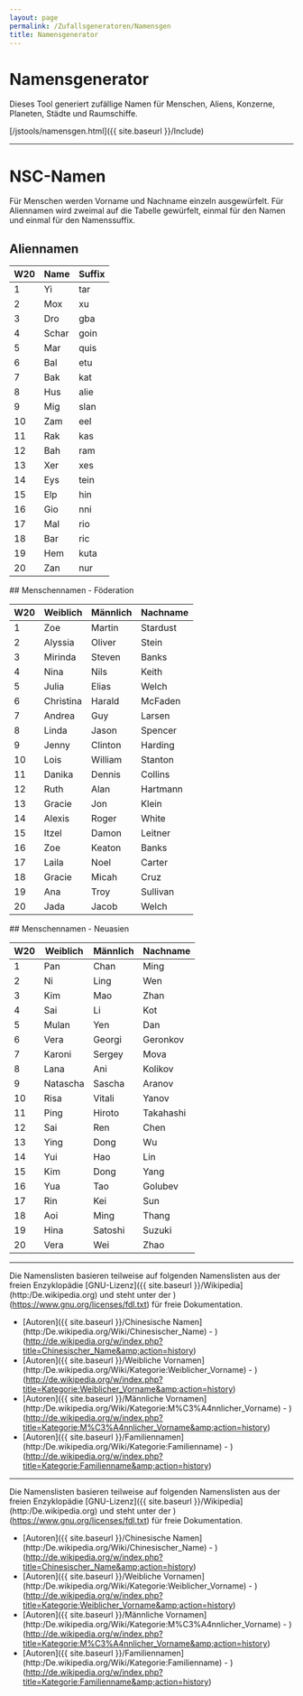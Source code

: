 ```yaml
---
layout: page
permalink: /Zufallsgeneratoren/Namensgen
title: Namensgenerator
---
```


# Namensgenerator

Dieses Tool generiert zufällige Namen für Menschen, Aliens, Konzerne, Planeten, Städte und Raumschiffe.

[/jstools/namensgen.html]({{ site.baseurl }}/Include)

***

# NSC-Namen

Für Menschen werden Vorname und Nachname einzeln ausgewürfelt. Für Aliennamen wird zweimal auf die Tabelle gewürfelt, einmal für den Namen und einmal für den Namenssuffix.

## Aliennamen

<table>
<thead>
<tr><th>W20</th><th>Name</th><th>Suffix</th></tr>
</thead>
<tbody>
<tr><td>1</td><td>Yi</td><td>tar</td></tr>
<tr><td>2</td><td>Mox</td><td>xu</td></tr>
<tr><td>3</td><td>Dro</td><td>gba</td></tr>
<tr><td>4</td><td>Schar</td><td>goin</td></tr>
<tr><td>5</td><td>Mar</td><td>quis</td></tr>
<tr><td>6</td><td>Bal</td><td>etu</td></tr>
<tr><td>7</td><td>Bak</td><td>kat</td></tr>
<tr><td>8</td><td>Hus</td><td>alie</td></tr>
<tr><td>9</td><td>Mig</td><td>slan</td></tr>
<tr><td>10</td><td>Zam</td><td>eel</td></tr>
<tr><td>11</td><td>Rak</td><td>kas</td></tr>
<tr><td>12</td><td>Bah</td><td>ram</td></tr>
<tr><td>13</td><td>Xer</td><td>xes</td></tr>
<tr><td>14</td><td>Eys</td><td>tein</td></tr>
<tr><td>15</td><td>Elp</td><td>hin</td></tr>
<tr><td>16</td><td>Gio</td><td>nni</td></tr>
<tr><td>17</td><td>Mal</td><td>rio</td></tr>
<tr><td>18</td><td>Bar</td><td>ric</td></tr>
<tr><td>19</td><td>Hem</td><td>kuta</td></tr>
<tr><td>20</td><td>Zan</td><td>nur</td></tr>
</tbody>
</table>
## Menschennamen - Föderation

<table>
<thead>
<tr><th>W20</th><th>Weiblich</th><th>Männlich</th><th>Nachname</th></tr>
</thead>
<tbody>
<tr><td>1</td><td>Zoe</td><td>Martin</td><td>Stardust</td></tr>
<tr><td>2</td><td>Alyssia</td><td>Oliver</td><td>Stein</td></tr>
<tr><td>3</td><td>Mirinda</td><td>Steven</td><td>Banks</td></tr>
<tr><td>4</td><td>Nina</td><td>Nils</td><td>Keith</td></tr>
<tr><td>5</td><td>Julia</td><td>Elias</td><td>Welch</td></tr>
<tr><td>6</td><td>Christina</td><td>Harald</td><td>McFaden</td></tr>
<tr><td>7</td><td>Andrea</td><td>Guy</td><td>Larsen</td></tr>
<tr><td>8</td><td>Linda</td><td>Jason</td><td>Spencer</td></tr>
<tr><td>9</td><td>Jenny</td><td>Clinton</td><td>Harding</td></tr>
<tr><td>10</td><td>Lois</td><td>William</td><td>Stanton</td></tr>
<tr><td>11</td><td>Danika</td><td>Dennis</td><td>Collins</td></tr>
<tr><td>12</td><td>Ruth</td><td>Alan</td><td>Hartmann</td></tr>
<tr><td>13</td><td>Gracie</td><td>Jon</td><td>Klein</td></tr>
<tr><td>14</td><td>Alexis</td><td>Roger</td><td>White</td></tr>
<tr><td>15</td><td>Itzel</td><td>Damon</td><td>Leitner</td></tr>
<tr><td>16</td><td>Zoe</td><td>Keaton</td><td>Banks</td></tr>
<tr><td>17</td><td>Laila</td><td>Noel</td><td>Carter</td></tr>
<tr><td>18</td><td>Gracie</td><td>Micah</td><td>Cruz</td></tr>
<tr><td>19</td><td>Ana</td><td>Troy</td><td>Sullivan</td></tr>
<tr><td>20</td><td>Jada</td><td>Jacob</td><td>Welch</td></tr>
</tbody>
</table>
## Menschennamen - Neuasien

<table>
<thead>
<tr><th>W20</th><th>Weiblich</th><th>Männlich</th><th>Nachname</th></tr>
</thead>
<tbody>
<tr><td>1</td><td>Pan</td><td>Chan</td><td>Ming</td></tr>
<tr><td>2</td><td>Ni</td><td>Ling</td><td>Wen</td></tr>
<tr><td>3</td><td>Kim</td><td>Mao</td><td>Zhan</td></tr>
<tr><td>4</td><td>Sai</td><td>Li</td><td>Kot</td></tr>
<tr><td>5</td><td>Mulan</td><td>Yen</td><td>Dan</td></tr>
<tr><td>6</td><td>Vera</td><td>Georgi</td><td>Geronkov</td></tr>
<tr><td>7</td><td>Karoni</td><td>Sergey</td><td>Mova</td></tr>
<tr><td>8</td><td>Lana</td><td>Ani</td><td>Kolikov</td></tr>
<tr><td>9</td><td>Natascha</td><td>Sascha</td><td>Aranov</td></tr>
<tr><td>10</td><td>Risa</td><td>Vitali</td><td>Yanov</td></tr>
<tr><td>11</td><td>Ping</td><td>Hiroto</td><td>Takahashi</td></tr>
<tr><td>12</td><td>Sai</td><td>Ren</td><td>Chen</td></tr>
<tr><td>13</td><td>Ying</td><td>Dong</td><td>Wu</td></tr>
<tr><td>14</td><td>Yui</td><td>Hao</td><td>Lin</td></tr>
<tr><td>15</td><td>Kim</td><td>Dong</td><td>Yang</td></tr>
<tr><td>16</td><td>Yua</td><td>Tao</td><td>Golubev</td></tr>
<tr><td>17</td><td>Rin</td><td>Kei</td><td>Sun</td></tr>
<tr><td>18</td><td>Aoi</td><td>Ming</td><td>Thang</td></tr>
<tr><td>19</td><td>Hina</td><td>Satoshi</td><td>Suzuki</td></tr>
<tr><td>20</td><td> Vera</td><td>Wei</td><td>Zhao</td></tr>
</tbody>
</table>

***
Die Namenslisten basieren teilweise auf folgenden Namenslisten aus der freien Enzyklopädie [GNU-Lizenz]({{ site.baseurl }}/Wikipedia](http:/De.wikipedia.org) und steht unter der )(https://www.gnu.org/licenses/fdl.txt) für freie Dokumentation.

- [Autoren]({{ site.baseurl }}/Chinesische Namen](http:/De.wikipedia.org/Wiki/Chinesischer_Name) - )(http://de.wikipedia.org/w/index.php?title=Chinesischer_Name&amp;action=history)
- [Autoren]({{ site.baseurl }}/Weibliche Vornamen](http:/De.wikipedia.org/Wiki/Kategorie:Weiblicher_Vorname) - )(http://de.wikipedia.org/w/index.php?title=Kategorie:Weiblicher_Vorname&amp;action=history)
- [Autoren]({{ site.baseurl }}/Männliche Vornamen](http:/De.wikipedia.org/Wiki/Kategorie:M%C3%A4nnlicher_Vorname) - )(http://de.wikipedia.org/w/index.php?title=Kategorie:M%C3%A4nnlicher_Vorname&amp;action=history)
- [Autoren]({{ site.baseurl }}/Familiennamen](http:/De.wikipedia.org/Wiki/Kategorie:Familienname) - )(http://de.wikipedia.org/w/index.php?title=Kategorie:Familienname&amp;action=history)



***
Die Namenslisten basieren teilweise auf folgenden Namenslisten aus der freien Enzyklopädie [GNU-Lizenz]({{ site.baseurl }}/Wikipedia](http:/De.wikipedia.org) und steht unter der )(https://www.gnu.org/licenses/fdl.txt) für freie Dokumentation.

- [Autoren]({{ site.baseurl }}/Chinesische Namen](http:/De.wikipedia.org/Wiki/Chinesischer_Name) - )(http://de.wikipedia.org/w/index.php?title=Chinesischer_Name&amp;action=history)
- [Autoren]({{ site.baseurl }}/Weibliche Vornamen](http:/De.wikipedia.org/Wiki/Kategorie:Weiblicher_Vorname) - )(http://de.wikipedia.org/w/index.php?title=Kategorie:Weiblicher_Vorname&amp;action=history)
- [Autoren]({{ site.baseurl }}/Männliche Vornamen](http:/De.wikipedia.org/Wiki/Kategorie:M%C3%A4nnlicher_Vorname) - )(http://de.wikipedia.org/w/index.php?title=Kategorie:M%C3%A4nnlicher_Vorname&amp;action=history)
- [Autoren]({{ site.baseurl }}/Familiennamen](http:/De.wikipedia.org/Wiki/Kategorie:Familienname) - )(http://de.wikipedia.org/w/index.php?title=Kategorie:Familienname&amp;action=history)

